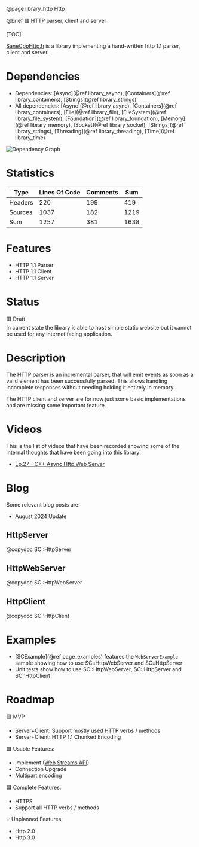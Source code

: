 @page library_http Http

@brief 🟥 HTTP parser, client and server

[TOC]

[SaneCppHttp.h](https://github.com/Pagghiu/SaneCppLibraries/releases/latest/download/SaneCppHttp.h) is a library implementing a hand-written http 1.1 parser, client and server.

# Dependencies
- Dependencies: [Async](@ref library_async), [Containers](@ref library_containers), [Strings](@ref library_strings)
- All dependencies: [Async](@ref library_async), [Containers](@ref library_containers), [File](@ref library_file), [FileSystem](@ref library_file_system), [Foundation](@ref library_foundation), [Memory](@ref library_memory), [Socket](@ref library_socket), [Strings](@ref library_strings), [Threading](@ref library_threading), [Time](@ref library_time)

![Dependency Graph](Http.svg)

# Statistics
| Type      | Lines Of Code | Comments  | Sum   |
|-----------|---------------|-----------|-------|
| Headers   | 220			| 199		| 419	|
| Sources   | 1037			| 182		| 1219	|
| Sum       | 1257			| 381		| 1638	|

# Features
- HTTP 1.1 Parser
- HTTP 1.1 Client
- HTTP 1.1 Server

# Status
🟥 Draft  
In current state the library is able to host simple static website but it cannot be used for any internet facing application.  

# Description
The HTTP parser is an incremental parser, that will emit events as soon as a valid element has been successfully parsed.
This allows handling incomplete responses without needing holding it entirely in memory.

The HTTP client and server are for now just some basic implementations and are missing some important feature.  

# Videos

This is the list of videos that have been recorded showing some of the internal thoughts that have been going into this library:

- [Ep.27 - C++ Async Http Web Server](https://www.youtube.com/watch?v=yg438A9Db50)

# Blog

Some relevant blog posts are:

- [August 2024 Update](https://pagghiu.github.io/site/blog/2024-08-30-SaneCppLibrariesUpdate.html)

## HttpServer
@copydoc SC::HttpServer

## HttpWebServer
@copydoc SC::HttpWebServer

## HttpClient
@copydoc SC::HttpClient

# Examples

- [SCExample](@ref page_examples) features the `WebServerExample` sample showing how to use SC::HttpWebServer and SC::HttpServer
- Unit tests show how to use SC::HttpWebServer, SC::HttpServer and SC::HttpClient

# Roadmap

🟨 MVP
- Server+Client: Support mostly used HTTP verbs / methods
- Server+Client: HTTP 1.1 Chunked Encoding

🟩 Usable Features:
- Implement ([Web Streams API](https://developer.mozilla.org/en-US/docs/Web/API/Streams_API))
- Connection Upgrade
- Multipart encoding

🟦 Complete Features:
- HTTPS
- Support all HTTP verbs / methods

💡 Unplanned Features:
- Http 2.0 
- Http 3.0
